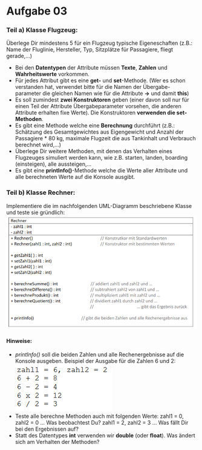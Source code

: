 # Aufgabe 03

### Teil a) Klasse Flugzeug: 
Überlege Dir mindestens 5 für ein Flugzeug typische Eigeneschaften (z.B.: Name der Fluglinie, Hersteller, Typ, Sitzplätze für Passagiere, fliegt gerade,...)

- Bei den **Datentypen** der Attribute müssen **Texte**, **Zahlen** und **Wahrheitswerte**
vorkommen.
- Für jedes Attribut gibt es eine **get-** und **set**-Methode.
(Wer es schon verstanden hat, verwendet bitte für die Namen der Übergabe-
parameter die gleichen Namen wie für die Attribute **→** und damit **this**)
- Es soll zumindest **zwei Konstruktoren** geben (einer davon soll nur für einen Teil der
Attribute Übergabeparameter vorsehen, die anderen Attribute erhalten fixe Werte).
Die Konstruktoren **verwenden die set-Methoden**.
- Es gibt eine Methode welche eine **Berechnung** durchführt
(z.B.: Schätzung des Gesamtgewichtes aus Eigengewicht und Anzahl der Passagiere *
80 kg, maximale Flugzeit die aus Tankinhalt und Verbrauch berechnet wird,...)
- Überlege Dir weitere Methoden, mit denen das Verhalten eines Flugzeuges simuliert
werden kann, wie z.B. starten, landen, boarding (einsteigen), alle aussteigen,...
- Es gibt eine **printInfo()**-Methode welche die Werte aller Attribute und alle
berechneten Werte auf die Konsole ausgibt.

### Teil b) Klasse Rechner: 
Implementiere die im nachfolgenden UML-Diagramm beschriebene Klasse und teste sie gründlich:
![](uml.png)

#### Hinweise:
- *printInfo()* soll die beiden Zahlen und alle Rechenergebnisse auf die Konsole
ausgeben. Beispiel der Ausgabe für die Zahlen 6 und 2:
![](zahlen.png)
- Teste alle berechne Methoden auch mit folgenden Werte:
zahl1 = 0, zahl2 = 0 ... Was beobachtest Du?
zahl1 = 2, zahl2 = 3 ... Was fällt Dir bei den Ergebnissen auf?
- Statt des Datentypes **int** verwenden wir **double** (oder **float**).
Was ändert sich am Verhalten der Methoden?
